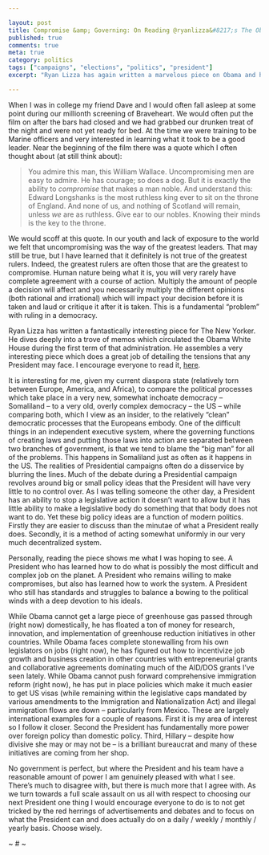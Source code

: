 ```yaml
---

layout: post
title: Compromise &amp; Governing: On Reading @ryanlizza&#8217;s The Obama Memos
published: true
comments: true
meta: true
category: politics
tags: ["campaigns", "elections", "politics", "president"]
excerpt: "Ryan Lizza has again written a marvelous piece on Obama and his team. Just as he did with his watershed piece on the Obama campaign, he has written a long and worthwhile piece on Obama's first term to date. If you want to understand the fundamental contradictions that come with governing, and if you want to learn what you elect a President to truly do, read it - after you read my thoughts."

---
```



When I was in college my friend Dave and I would often fall asleep at some point during our millionth screening of Braveheart. We would often put the film on after the bars had closed and we had grabbed our drunken treat of the night and were not yet ready for bed. At the time we were training to be Marine officers and very interested in learning what it took to be a good leader. Near the beginning of the film there was a quote which I often thought about (at still think about):


> You admire this man, this William Wallace. Uncompromising men are easy to admire. He has courage; so does a dog. But it is exactly the ability to *compromise* that makes a man noble. And understand this: Edward Longshanks is the most ruthless king ever to sit on the throne of England. And none of us, and nothing of Scotland will remain, unless *we* are as ruthless. Give ear to our nobles. Knowing their minds is the key to the throne.

We would scoff at this quote. In our youth and lack of exposure to the world we felt that uncompromising was the way of the greatest leaders. That may still be true, but I have learned that it definitely is not true of the greatest rulers. Indeed, the greatest rulers are often those that are the greatest to compromise. Human nature being what it is, you will very rarely have complete agreement with a course of action. Multiply the amount of people a decision will affect and you necessarily multiply the different opinions (both rational and irrational) which will impact your decision before it is taken and laud or critique it after it is taken. This is a fundamental “problem” with ruling in a democracy.

Ryan Lizza has written a fantastically interesting piece for The New Yorker. He dives deeply into a trove of memos which circulated the Obama White House during the first term of that administration. He assembles a very interesting piece which does a great job of detailing the tensions that any President may face. I encourage everyone to read it, [here][2].

 [2]: http://wsl.so/zTXpzr "The Obama Memos"

It is interesting for me, given my current diaspora state (relatively torn between Europe, America, and Africa), to compare the political processes which take place in a very new, somewhat inchoate democracy – Somaliland – to a very old, overly complex democracy – the US – while comparing both, which I view as an insider, to the relatively “clean” democratic processes that the Europeans embody. One of the difficult things in an independent executive system, where the governing functions of creating laws and putting those laws into action are separated between two branches of government, is that we tend to blame the “big man” for all of the problems. This happens in Somaliland just as often as it happens in the US. The realities of Presidential campaigns often do a disservice by blurring the lines. Much of the debate during a Presidential campaign revolves around big or small policy ideas that the President will have very little to no control over. As I was telling someone the other day, a President has an ability to stop a legislative action it doesn’t want to allow but it has little ability to make a legislative body do something that that body does not want to do. Yet these big policy ideas are a function of modern politics. Firstly they are easier to discuss than the minutae of what a President really does. Secondly, it is a method of acting somewhat uniformly in our very much decentralized system.

Personally, reading the piece shows me what I was hoping to see. A President who has learned how to do what is possibly the most difficult and complex job on the planet. A President who remains willing to make compromises, but also has learned how to work the system. A President who still has standards and struggles to balance a bowing to the political winds with a deep devotion to his ideals.

While Obama cannot get a large piece of greenhouse gas passed through (right now) domestically, he has floated a ton of money for research, innovation, and implementation of greenhouse reduction initiatives in other countries. While Obama faces complete stonewalling from his own legislators on jobs (right now), he has figured out how to incentivize job growth and business creation in other countries with entrepreneurial grants and collaborative agreements dominating much of the AID/DOS grants I’ve seen lately. While Obama cannot push forward comprehensive immigration reform (right now), he has put in place policies which make it much easier to get US visas (while remaining within the legislative caps mandated by various amendments to the Immigration and Nationalization Act) and illegal immigration flows are down – particularly from Mexico. These are largely international examples for a couple of reasons. First it is my area of interest so I follow it closer. Second the President has fundamentally more power over foreign policy than domestic policy. Third, Hillary – despite how divisive she may or may not be – is a brilliant bureaucrat and many of these initiatives are coming from her shop.

No government is perfect, but where the President and his team have a reasonable amount of power I am genuinely pleased with what I see. There’s much to disagree with, but there is much more that I agree with. As we turn towards a full scale assault on us all with respect to choosing our next President one thing I would encourage everyone to do is to not get tricked by the red herrings of advertisements and debates and to focus on what the President can and does actually do on a daily / weekly / monthly / yearly basis. Choose wisely.

~ # ~